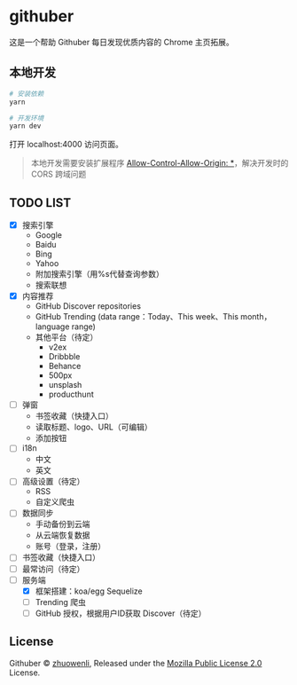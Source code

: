 # githuber

这是一个帮助 Githuber 每日发现优质内容的 Chrome 主页拓展。

## 本地开发

```bash
# 安装依赖
yarn

# 开发环境
yarn dev
```

打开 localhost:4000 访问页面。

> 本地开发需要安装扩展程序 [Allow-Control-Allow-Origin: *](https://chrome.google.com/webstore/detail/allow-control-allow-origi/nlfbmbojpeacfghkpbjhddihlkkiljbi)，解决开发时的 CORS 跨域问题


## TODO LIST

- [x] 搜索引擎
    - Google
    - Baidu
    - Bing
    - Yahoo
    - 附加搜索引擎（用%s代替查询参数）
    - 搜索联想
- [x] 内容推荐
    - GitHub Discover repositories
    - GitHub Trending (data range：Today、This week、This month，language range)
	- 其他平台（待定）
        - v2ex
        - Dribbble
        - Behance
        - 500px
        - unsplash
        - producthunt
- [ ] 弹窗
    - 书签收藏（快捷入口）
    - 读取标题、logo、URL（可编辑）
    - 添加按钮
- [ ] i18n
    - 中文
    - 英文
- [ ] 高级设置（待定）
    - RSS
    - 自定义爬虫
- [ ] 数据同步
    - 手动备份到云端
    - 从云端恢复数据
    - 账号（登录，注册）
- [ ] 书签收藏（快捷入口）
- [ ] 最常访问（待定）
- [ ] 服务端
    - [x] 框架搭建：koa/egg Sequelize
    - [ ] Trending 爬虫
    - [ ] GitHub 授权，根据用户ID获取 Discover（待定）

## License
Githuber © [zhuowenli](https://github.com/zhuowenli), Released under the [Mozilla Public License 2.0](./LICENSE) License.
